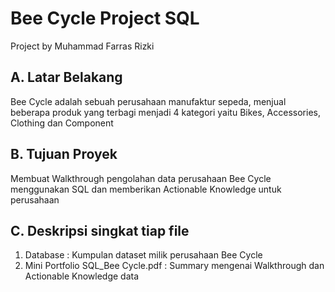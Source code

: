 # Bee Cycle Project SQL
Project by Muhammad Farras Rizki

## A. Latar Belakang
Bee Cycle adalah sebuah perusahaan manufaktur sepeda, menjual beberapa produk yang terbagi menjadi 4 kategori yaitu Bikes, Accessories, Clothing dan Component

## B. Tujuan Proyek
Membuat Walkthrough pengolahan data perusahaan Bee Cycle menggunakan SQL dan memberikan Actionable Knowledge untuk perusahaan

## C. Deskripsi singkat tiap file
1. Database : Kumpulan dataset milik perusahaan Bee Cycle
2. Mini Portfolio SQL_Bee Cycle.pdf : Summary mengenai Walkthrough dan Actionable Knowledge data
